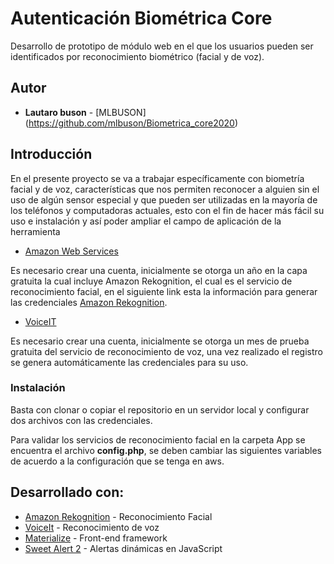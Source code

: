 # Autenticación Biométrica Core
 
Desarrollo de prototipo de módulo web en el que los usuarios pueden ser identificados por reconocimiento biométrico (facial y de voz).

## Autor
* **Lautaro buson** - [MLBUSON]    (https://github.com/mlbuson/Biometrica_core2020)

## Introducción

En el presente proyecto se va a trabajar específicamente con biometría facial y de voz, características que nos permiten reconocer a alguien sin el uso de algún sensor especial y que pueden ser utilizadas en la mayoría de los teléfonos y computadoras actuales, esto con el fin de hacer más fácil su uso e instalación y así poder ampliar el campo de aplicación de la herramienta

* [Amazon Web Services](https://aws.amazon.com/es/)

Es necesario crear una cuenta, inicialmente se otorga un año en la capa gratuita la cual incluye Amazon Rekognition, el cual es el servicio de reconocimiento facial, en el siguiente link esta la información para generar las credenciales [Amazon Rekognition](https://aws.amazon.com/es/rekognition/getting-started/).

* [VoiceIT](https://voiceit.io/)

Es necesario crear una cuenta, inicialmente se otorga un mes de prueba gratuita del servicio de reconocimiento de voz, una vez realizado el registro se genera automáticamente las credenciales para su uso.

### Instalación

Basta con clonar o copiar el repositorio en un servidor local y configurar dos archivos con las credenciales.

Para validar los servicios de reconocimiento facial en la carpeta App se encuentra el archivo **config.php**, se deben cambiar las siguientes variables de acuerdo a la configuración que se tenga en aws.


## Desarrollado con:

* [Amazon Rekognition](https://aws.amazon.com/es/) - Reconocimiento Facial
* [VoiceIt](https://voiceit.io/) - Reconocimiento de voz
* [Materialize](http://materializecss.com/) - Front-end framework
* [Sweet Alert 2](https://limonte.github.io/sweetalert2/) - Alertas dinámicas en JavaScript
